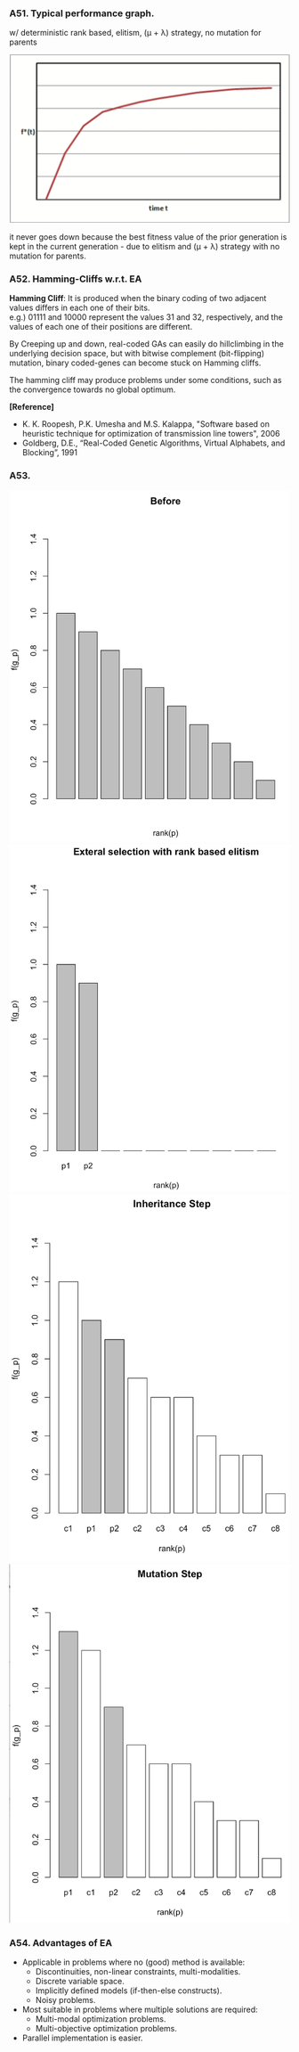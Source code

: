 ### A51. Typical performance graph. 
w/ deterministic rank based, elitism, (μ + λ) strategy, no mutation for parents

![A51](https://github.com/omartrinidad/exercises/blob/master/artificial_life/Ex8/A51.png)

it never goes down because the best fitness value of the prior generation is kept in the current generation - due to elitism and (μ + λ) strategy with no mutation for parents.

### A52. Hamming-Cliffs w.r.t. EA
**Hamming Cliff**: It is produced when the binary coding of two adjacent values differs in each one of their bits.  
e.g.) 01111 and 10000 represent the values 31 and 32, respectively, and the values of each one of their positions are different.

By Creeping up and down, real-coded GAs can easily do hillclimbing in the underlying decision space, but with bitwise complement (bit-flipping) mutation, binary coded-genes can become stuck on Hamming cliffs.

The hamming cliff may produce problems under some conditions, such as the convergence towards no global optimum.

**[Reference]**  

* K. K. Roopesh,  P.K. Umesha and  M.S. Kalappa, "Software based on heuristic technique for optimization of transmission line towers", 2006
* Goldberg, D.E., “Real-Coded Genetic Algorithms, Virtual Alphabets, and Blocking”, 1991


### A53. 
![A53-1](https://github.com/omartrinidad/exercises/blob/master/artificial_life/Ex8/A53-1.png)
![A53-2](https://github.com/omartrinidad/exercises/blob/master/artificial_life/Ex8/A53-2.png)
![A53-3](https://github.com/omartrinidad/exercises/blob/master/artificial_life/Ex8/A53-3.png)
![A53-4](https://github.com/omartrinidad/exercises/blob/master/artificial_life/Ex8/A53-4.png)


### A54. Advantages of EA

* Applicable in problems where no (good) method is
available:
	* Discontinuities, non-linear constraints, multi-modalities.
	* Discrete variable space.
	* Implicitly defined models (if-then-else constructs).
	* Noisy problems.
* Most suitable in problems where multiple solutions are required:
	* Multi-modal optimization problems.
	* Multi-objective optimization problems.
* Parallel implementation is easier.